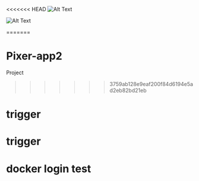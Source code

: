 <<<<<<< HEAD
![Alt Text](./images/Screenshot%202025-05-24%20at%2021.05.33.png)


![Alt Text](./images/pic.png)

=======
# Pixer-app2
Project 
>>>>>>> 3759ab128e9eaf200f84d6194e5ad2eb82bd21eb
# trigger
# trigger
# docker login test
